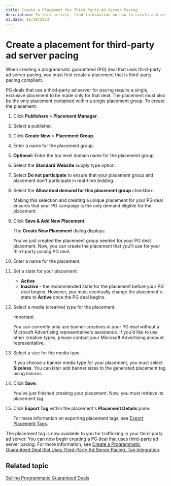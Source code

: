 ```yaml
---
title: Create a Placement for Third-Party Ad Server Pacing
description: In this article, find information on how to create and set up a placement that is third-party pacing compliant.
ms.date: 10/28/2023
---
```


# Create a placement for third-party ad server pacing

When creating a programmatic guaranteed (PG) deal that uses third-party ad server pacing, you must first create a placement that is third-party pacing compliant.

PG deals that use a third-party ad server for pacing require a single, exclusive placement to be made only for that deal. The placement must also be the only placement contained within a single placement group. To create the placement:

1. Click **Publishers** > **Placement Manager**.

1. Select a publisher.

1. Click **Create New** > **Placement Group**.

1. Enter a name for the placement group.

1. **Optional:** Enter the top level domain name for the placement group.

1. Select the **Standard Website** supply type option.

1. Select **Do not participate** to ensure that your placement group and placement don't participate in real-time bidding.

1. Select the **Allow deal demand for this placement group** checkbox.

    Making this selection and creating a unique placement for your PG deal ensures that your PG campaign is the only demand eligible for the placement.

1. Click **Save & Add New Placement**.

    The **Create New Placement** dialog displays.

    You've just created the placement group needed for your PG deal placement. Now, you can create the placement that you'll use for your third-party pacing PG deal.

1. Enter a name for the placement.

1. Set a state for your placement:
    - **Active**
    - **Inactive** - the recommended state for the placement before your PG deal begins. However, you must eventually change the placement's state to **Active** once the PG deal begins.

1. Select a media (creative) type for the placement.

    > [!IMPORTANT]
    > You can currently only use banner creatives in your PG deal without a Microsoft Advertising representative's assistance. If you'd like to use other creative types, please contact your Microsoft Advertising account representative.

1. Select a size for the media type.

    If you choose a banner media type for your placement, you must select **Sizeless**. You can later add banner sizes to the generated placement tag using macros.

1. Click **Save**.

    You've just finished creating your placement. Now, you must retrieve its placement tag.

1. Click **Export Tag** within the placement's **Placement Details** pane.

    For more information on exporting placement tags, see [Export Placement Tags](export-placement-tags.md).

The placement tag is now available to you for trafficking in your third-party ad server. You can now begin creating a PG deal that uses third-party ad server pacing. For more information, see [Create a Programmatic Guaranteed Deal that Uses Third-Party Ad Server Pacing, Tag Integration](create-a-programmatic-guaranteed-selling-line-item-ssp.md).

## Related topic

[Selling Programmatic Guaranteed Deals](programmatic-guaranteed-selling-line-items.md)
